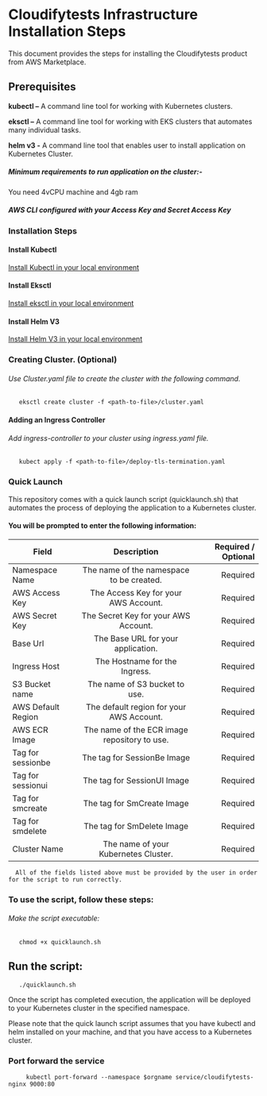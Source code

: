 # Cloudifytests Infrastructure Installation Steps


This document provides the steps for installing the Cloudifytests product from AWS Marketplace.

## Prerequisites
**kubectl –** A command line tool for working with Kubernetes clusters.

**eksctl –** A command line tool for working with EKS clusters that automates many individual tasks.

**helm v3 -** A command line tool that enables user to install application on Kubernetes Cluster.

##### Minimum requirements to run application on the cluster:-

   You need 4vCPU machine and 4gb ram
   
##### AWS CLI configured with your Access Key and Secret Access Key

### Installation Steps
   
#### Install Kubectl
[Install Kubectl in your local environment](https://kubernetes.io/docs/tasks/tools/)

#### Install Eksctl
[Install eksctl in your local environment](https://docs.aws.amazon.com/eks/latest/userguide/eksctl.html)

#### Install Helm V3

[Install Helm V3 in your local environment](https://helm.sh/docs/intro/install/)


       
### Creating Cluster. (Optional)

###### Use Cluster.yaml file to create the cluster with the following command.

       eksctl create cluster -f <path-to-file>/cluster.yaml
             
       
#### Adding an Ingress Controller
      
###### Add ingress-controller to your cluster using ingress.yaml file.

       kubect apply -f <path-to-file>/deploy-tls-termination.yaml 
       
### Quick Launch 
       
This repository comes with a quick launch script (quicklaunch.sh) that automates the process of deploying the application to a Kubernetes cluster.

#### You will be prompted to enter the following information:

|    Field          |Description   |      Required / Optional    |
| ------------------|:-----------------------:|-----------------:|
| Namespace Name    |The name of the namespace to be created.|Required|
| AWS Access Key    |The Access Key for your AWS Account.|Required|
| AWS Secret Key    |The Secret Key for your AWS Account.|Required|
| Base Url          |The Base URL for your application.|Required|
| Ingress Host      |The Hostname for the Ingress.|Required|
| S3 Bucket name    |The name of S3 bucket to use.|Required|
| AWS Default Region|The default region for your AWS Account.|Required|
| AWS ECR Image     |The name of the ECR image repository to use. |Required|
| Tag for sessionbe |The tag for SessionBe Image|Required|
| Tag for sessionui |The tag for SessionUI Image|Required|
| Tag for smcreate  |The tag for SmCreate Image|Required|
| Tag for smdelete  |The tag for SmDelete Image|Required|
| Cluster Name      |The name of your Kubernetes Cluster.|Required|
      
      All of the fields listed above must be provided by the user in order for the script to run correctly.

### To use the script, follow these steps:

###### Make the script executable:
       chmod +x quicklaunch.sh
## Run the script:

       ./quicklaunch.sh
       

Once the script has completed execution, the application will be deployed to your Kubernetes cluster in the specified namespace.

Please note that the quick launch script assumes that you have kubectl and helm installed on your machine, and that you have access to a Kubernetes cluster.


 
### Port forward the service 
   
         kubectl port-forward --namespace $orgname service/cloudifytests-nginx 9000:80
   
